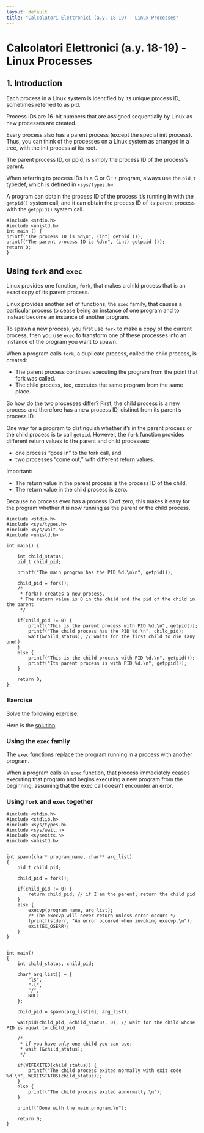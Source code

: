 ```yaml
--- 
layout: default
title: "Calcolatori Elettronici (a.y. 18-19) - Linux Processes"
---
```


# Calcolatori Elettronici (a.y. 18-19) - Linux Processes


## 1. Introduction

Each process in a Linux system is identified by its unique process ID, sometimes
referred to as pid.

Process IDs are 16-bit numbers that are assigned sequentially by Linux as new processes are created.

Every process also has a parent process (except the special init process).
Thus, you can think of the processes on a Linux system as arranged in a tree, with the init process at its root.

The parent process ID, or ppid, is simply the process ID of the process’s parent.

When referring to process IDs in a C or C++ program, always use the ``pid_t``
typedef, which is defined in ``<sys/types.h>``.

A program can obtain the process ID of the process it’s running in with the ``getpid()`` system call, and it can obtain the process
ID of its parent process with the ``getppid()`` system call.

```
#include <stdio.h>
#include <unistd.h>
int main () {
printf("The process ID is %d\n", (int) getpid ());
printf("The parent process ID is %d\n", (int) getppid ());
return 0;
}
```

## Using ``fork`` and ``exec``

Linux provides one function, ``fork``, that makes a child process that is an exact copy of its parent process.

Linux provides another set of functions, the ``exec`` family, that causes a particular process to cease being an instance of one program and to instead become an instance of another program.

To spawn a new process, you first use ``fork`` to make a copy of the current process, then you use ``exec`` to transform one of these processes into an instance of the program you want to spawn.


When a program calls ``fork``, a duplicate process, called the child process, is created:

* The parent process continues executing the program from the point that fork was called.
* The child process, too, executes the same program from the same place.

So how do the two processes differ? First, the child process is a new process and
therefore has a new process ID, distinct from its parent’s process ID.

One way for a program to distinguish whether it’s in the parent process or the child process is to call ``getpid``. However, the ``fork`` function provides different return values to the parent and child processes:

* one process “goes in” to the fork call, and
* two processes “come out,” with different return values.

Important:
* The return value in the parent process is the process ID of the child.
* The return value in the child process is zero.

Because no process ever has a process ID of zero, this makes it easy for the program whether it is now running as the parent or the child process.

```
#include <stdio.h>
#include <sys/types.h>
#include <sys/wait.h>
#include <unistd.h>

int main() {

    int child_status;
    pid_t child_pid;

    printf("The main program has the PID %d.\n\n", getpid());
    
    child_pid = fork();
    /*
     * fork() creates a new process. 
     * The return value is 0 in the child and the pid of the child in the parent
     */
 
    if(child_pid != 0) {
        printf("This is the parent process with PID %d.\n", getpid());
        printf("The child process has the PID %d.\n", child_pid);
        wait(&child_status); // waits for the first child to die (any one!)
    }
    else {
        printf("This is the child process with PID %d.\n", getpid());
        printf("Its parent process is with PID %d.\n", getppid());
    }

	return 0;
}

```

### Exercise

Solve the following [exercise](code/ce-so-fork-01-nosolution.pdf).

Here is the [solution](code/ce-so-fork-01-solution.pdf).


### Using the ``exec`` family

The ``exec`` functions replace the program running in a process with another program.

When a program calls an ``exec`` function, that process immediately ceases executing that
program and begins executing a new program from the beginning, assuming that the
exec call doesn’t encounter an error.

### Using ``fork`` and ``exec`` together

```
#include <stdio.h>
#include <stdlib.h>
#include <sys/types.h>
#include <sys/wait.h>
#include <sysexits.h>
#include <unistd.h>


int spawn(char* program_name, char** arg_list)
{
    pid_t child_pid;

    child_pid = fork();

    if(child_pid != 0) {
        return child_pid; // if I am the parent, return the child pid
    }
    else {
        execvp(program_name, arg_list);
        /* The execvp will never return unless error occurs */
        fprintf(stderr, "An error occured when invoking execvp.\n");
        exit(EX_OSERR);
    }
}


int main()
{
    int child_status, child_pid;

    char* arg_list[] = {
        "ls",
        "-l",
        "/",
        NULL
    };

    child_pid = spawn(arg_list[0], arg_list);
    
    waitpid(child_pid, &child_status, 0); // wait for the child whose PID is equal to child_pid

    /*
     * if you have only one child you can use:
     * wait (&child_status);
     */

    if(WIFEXITED(child_status)) {
        printf("The child process exited normally with exit code %d.\n", WEXITSTATUS(child_status));
    }
    else {
        printf("The child process exited abnormally.\n");
    }

    printf("Done with the main program.\n");

    return 0;
}
```